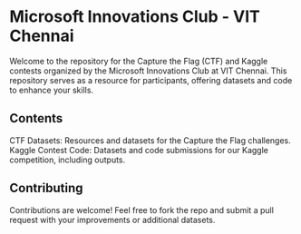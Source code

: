 # Microsoft Innovations Club - VIT Chennai

Welcome to the repository for the Capture the Flag (CTF) and Kaggle contests organized by the Microsoft Innovations Club at VIT Chennai. This repository serves as a resource for participants, offering datasets and code to enhance your skills.

## Contents
CTF Datasets: Resources and datasets for the Capture the Flag challenges.
Kaggle Contest Code: Datasets and code submissions for our Kaggle competition, including outputs.

## Contributing
Contributions are welcome! Feel free to fork the repo and submit a pull request with your improvements or additional datasets.
